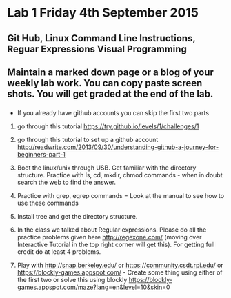 # Lab 1  Friday 4th September 2015

## Git Hub, Linux Command Line Instructions, Reguar Expressions Visual Programming

## Maintain a marked down page or a blog of your weekly lab work. You can copy paste screen shots. You will get graded at the end of the lab. 
###

- If you already have github accounts you can skip the first two parts

1. go through this tutorial https://try.github.io/levels/1/challenges/1

2. go through this tutorial to set up a github account http://readwrite.com/2013/09/30/understanding-github-a-journey-for-beginners-part-1

3. Boot the linux/unix through USB. Get familiar with the directory structure.
Practice with ls, cd, mkdir, chmod commands - when in doubt search the web to find the answer.

31. Practice with grep, egrep commands = Look at the manual to see how to use these commands

4. Install tree and get the directory structure.

5. In the class we talked about Regular expressions. Please do all 
the practice problems given here http://regexone.com/ (moving over Interactive Tutorial in the top right corner will get this). For getting full credit do at least 4 problems.

6. Play with http://snap.berkeley.edu/ or https://community.csdt.rpi.edu/ or
https://blockly-games.appspot.com/ - Create some thing using either of the first two or solve this using blockly https://blockly-games.appspot.com/maze?lang=en&level=10&skin=0
